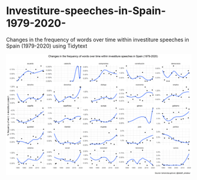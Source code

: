 # Investiture-speeches-in-Spain-1979-2020-
Changes in the frequency of words over time within investiture speeches in Spain (1979-2020) using Tidytext

![](https://github.com/aaant987/Investiture-speeches-in-Spain-1979-2020-/blob/master/investidura.png)


